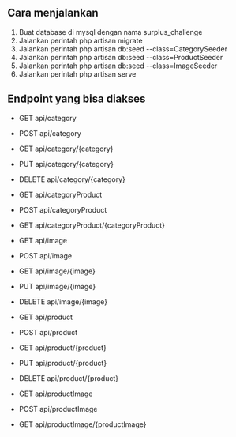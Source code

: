 
## Cara menjalankan

1. Buat database di mysql dengan nama surplus_challenge
2. Jalankan perintah php artisan migrate
3. Jalankan perintah php artisan db:seed --class=CategorySeeder
4. Jalankan perintah php artisan db:seed --class=ProductSeeder
5. Jalankan perintah php artisan db:seed --class=ImageSeeder
6. Jalankan perintah php artisan serve

## Endpoint yang bisa diakses
- GET       api/category
- POST            api/category
- GET        api/category/{category}
- PUT       api/category/{category}
- DELETE          api/category/{category}

- GET        api/categoryProduct
- POST            api/categoryProduct
- GET        api/categoryProduct/{categoryProduct}

- GET        api/image
- POST            api/image
- GET        api/image/{image}
- PUT       api/image/{image}
- DELETE          api/image/{image}

- GET        api/product
- POST            api/product
- GET        api/product/{product}
- PUT       api/product/{product}
- DELETE          api/product/{product}
- GET        api/productImage
- POST            api/productImage
- GET        api/productImage/{productImage}


